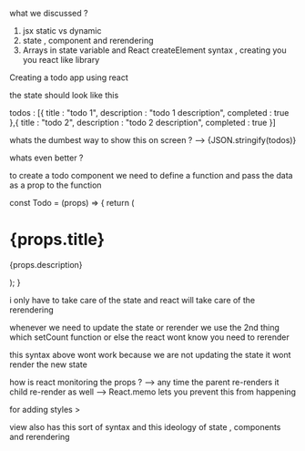 what we discussed ?

1. jsx static vs dynamic
2. state , component and rerendering
3. Arrays in state variable and React createElement syntax , creating you you react like library

Creating a todo app using react

the state should look like this

todos : [{
title : "todo 1",
description : "todo 1 description",
completed : true
},{
title : "todo 2",
description : "todo 2 description",
completed : true
}]

whats the dumbest way to show this on screen ?
--> {JSON.stringify(todos)}

whats even better ?

to create a todo component we need to define a function and pass the data as a prop to the function

const Todo = (props) => {
return (

<div>
<h1>{props.title}</h1>
<p>{props.description}</p>
</div>
);
}

i only have to take care of the state and react will take care of the rerendering

whenever we need to update the state or rerender we use the 2nd thing which
setCount function or else the react wont know you need to rerender

<!-- function addTodo() {
    todos = [...todos,
      {
        title: "todo 4",
        description: "todo 4 description",
        completed: false,
      }
    ]
    );
  } -->

this syntax above wont work because we are not updating the state it wont render the new state

how is react monitoring the props ?
--> any time the parent re-renders it child re-render as well
--> React.memo lets you prevent this from happening

for adding styles >

<!--
<button style={{backgroundColor:"red"}} onClick={addTodo}>
</button> -->

view also has this sort of syntax and this ideology of state , components and rerendering
